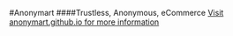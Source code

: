 #Anonymart
####Trustless, Anonymous, eCommerce
[Visit anonymart.github.io for more information](http://anonymart.github.io)